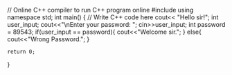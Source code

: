 // Online C++ compiler to run C++ program online
#include <iostream>
using namespace std;
int main() {
    // Write C++ code here
    cout<< "Hello sir!";
    int user_input;
    cout<<"\nEnter your password: ";
    cin>>user_input;
    int password = 89543;
    if(user_input == password){
        cout<<"Welcome sir.";
    }
    else{
        cout<<"Wrong Password.";
    }

    return 0;
}
